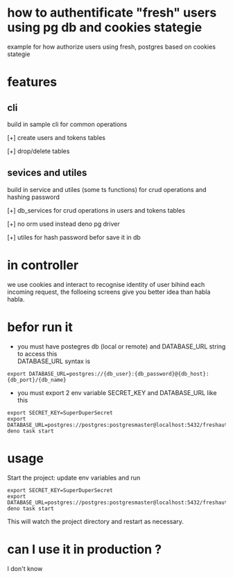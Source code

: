 # how to authentificate "fresh" users using pg db and cookies stategie

example for how authorize users using fresh, postgres based on cookies stategie

# features

## cli

build in sample cli for common operations

[+] create users and tokens tables

[+] drop/delete tables

## sevices and utiles

build in service and utiles (some ts functions) for crud operations and hashing
password

[+] db_services for crud operations in users and tokens tables

[+] no orm used instead deno pg driver

[+] utiles for hash password befor save it in db

# in controller

we use cookies and interact to recognise identity of user bihind each incoming
request, the folloeing screens give you better idea than habla habla.

# befor run it

- you must have postegres db (local or remote) and DATABASE_URL string to access
  this <br /> DATABASE_URL syntax is <br />

```
export DATABASE_URL=postgres://{db_user}:{db_password}@{db_host}:{db_port}/{db_name}
```

- you must export 2 env variable SECRET_KEY and DATABASE_URL like this

```
export SECRET_KEY=SuperDuperSecret
export DATABASE_URL=postgres://postgres:postgresmaster@localhost:5432/freshauth
deno task start
```

# usage

Start the project: update env variables and run

```
export SECRET_KEY=SuperDuperSecret
export DATABASE_URL=postgres://postgres:postgresmaster@localhost:5432/freshauth
deno task start
```

This will watch the project directory and restart as necessary.

# can I use it in production ?

I don't know
